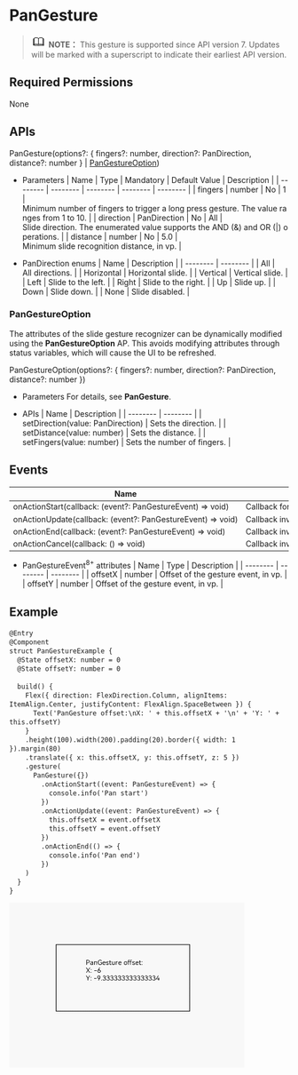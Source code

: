 # PanGesture


> ![icon-note.gif](public_sys-resources/icon-note.gif) **NOTE：**
> This gesture is supported since API version 7. Updates will be marked with a superscript to indicate their earliest API version.


## Required Permissions

None


## APIs

PanGesture(options?: { fingers?: number, direction?: PanDirection, distance?: number } | [PanGestureOption](#pangestureoption))

- Parameters
    | Name | Type | Mandatory | Default&nbsp;Value | Description | 
  | -------- | -------- | -------- | -------- | -------- |
  | fingers | number | No | 1 | Minimum&nbsp;number&nbsp;of&nbsp;fingers&nbsp;to&nbsp;trigger&nbsp;a&nbsp;long&nbsp;press&nbsp;gesture.&nbsp;The&nbsp;value&nbsp;ranges&nbsp;from&nbsp;1&nbsp;to&nbsp;10. | 
  | direction | PanDirection | No | All | Slide&nbsp;direction.&nbsp;The&nbsp;enumerated&nbsp;value&nbsp;supports&nbsp;the&nbsp;AND&nbsp;(&amp;)&nbsp;and&nbsp;OR&nbsp;(\|)&nbsp;operations. | 
  | distance | number | No | 5.0 | Minimum&nbsp;slide&nbsp;recognition&nbsp;distance,&nbsp;in&nbsp;vp. | 

- PanDirection enums
    | Name | Description | 
  | -------- | -------- |
  | All | All&nbsp;directions. | 
  | Horizontal | Horizontal&nbsp;slide. | 
  | Vertical | Vertical&nbsp;slide. | 
  | Left | Slide&nbsp;to&nbsp;the&nbsp;left. | 
  | Right | Slide&nbsp;to&nbsp;the&nbsp;right. | 
  | Up | Slide&nbsp;up. | 
  | Down | Slide&nbsp;down. | 
  | None | Slide&nbsp;disabled. | 


### PanGestureOption

The attributes of the slide gesture recognizer can be dynamically modified using the **PanGestureOption** AP. This avoids modifying attributes through status variables, which will cause the UI to be refreshed.

PanGestureOption(options?: { fingers?: number, direction?: PanDirection, distance?: number })

- Parameters
  For details, see **PanGesture**.

- APIs
    | Name | Description | 
  | -------- | -------- |
  | setDirection(value:&nbsp;PanDirection) | Sets&nbsp;the&nbsp;direction. | 
  | setDistance(value:&nbsp;number) | Sets&nbsp;the&nbsp;distance. | 
  | setFingers(value:&nbsp;number) | Sets&nbsp;the&nbsp;number&nbsp;of&nbsp;fingers. | 


## Events

  | Name | Description | 
| -------- | -------- |
| onActionStart(callback:&nbsp;(event?:&nbsp;PanGestureEvent)&nbsp;=&gt;&nbsp;void) | Callback&nbsp;for&nbsp;the&nbsp;pan&nbsp;gestures&nbsp;reorganization&nbsp;event. | 
| onActionUpdate(callback:&nbsp;(event?:&nbsp;PanGestureEvent)&nbsp;=&gt;&nbsp;void) | Callback&nbsp;invoked&nbsp;when&nbsp;a&nbsp;pan&nbsp;gesture&nbsp;is&nbsp;recognized. | 
| onActionEnd(callback:&nbsp;(event?:&nbsp;PanGestureEvent)&nbsp;=&gt;&nbsp;void) | Callback&nbsp;invoked&nbsp;when&nbsp;the&nbsp;finger&nbsp;used&nbsp;for&nbsp;a&nbsp;pan&nbsp;gesture&nbsp;is&nbsp;lift. | 
| onActionCancel(callback:&nbsp;()&nbsp;=&gt;&nbsp;void) | Callback&nbsp;invoked&nbsp;when&nbsp;a&nbsp;tap&nbsp;cancellation&nbsp;event&nbsp;is&nbsp;received&nbsp;after&nbsp;a&nbsp;pan&nbsp;gesture&nbsp;is&nbsp;recognized. | 

- PanGestureEvent<sup>8+</sup> attributes
    | Name | Type | Description | 
  | -------- | -------- | -------- |
  | offsetX | number | Offset&nbsp;of&nbsp;the&nbsp;gesture&nbsp;event,&nbsp;in&nbsp;vp. | 
  | offsetY | number | Offset&nbsp;of&nbsp;the&nbsp;gesture&nbsp;event,&nbsp;in&nbsp;vp. | 


## Example


```
@Entry
@Component
struct PanGestureExample {
  @State offsetX: number = 0
  @State offsetY: number = 0

  build() {
    Flex({ direction: FlexDirection.Column, alignItems: ItemAlign.Center, justifyContent: FlexAlign.SpaceBetween }) {
      Text('PanGesture offset:\nX: ' + this.offsetX + '\n' + 'Y: ' + this.offsetY)
    }
    .height(100).width(200).padding(20).border({ width: 1 }).margin(80)
    .translate({ x: this.offsetX, y: this.offsetY, z: 5 })
    .gesture(
      PanGesture({})
        .onActionStart((event: PanGestureEvent) => {
          console.info('Pan start')
        })
        .onActionUpdate((event: PanGestureEvent) => {
          this.offsetX = event.offsetX
          this.offsetY = event.offsetY
        })
        .onActionEnd(() => {
          console.info('Pan end')
        })
    )
  }
}
```

![en-us_image_0000001256978371](figures/en-us_image_0000001256978371.gif)
